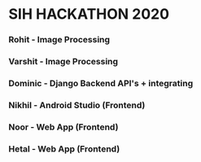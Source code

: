 # SIH HACKATHON 2020
### Rohit - Image Processing
### Varshit - Image Processing
### Dominic - Django Backend API's + integrating
### Nikhil - Android Studio (Frontend)
### Noor - Web App (Frontend)
### Hetal - Web App (Frontend) 